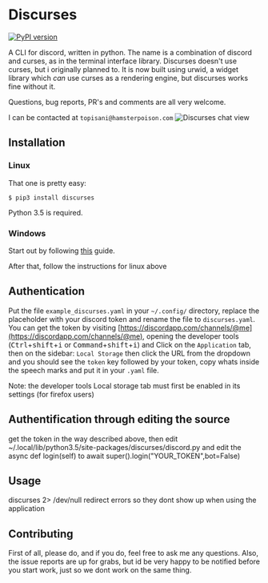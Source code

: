 # Discurses
[![PyPI version](https://badge.fury.io/py/discurses.svg)](https://badge.fury.io/py/discurses)  

A CLI for discord, written in python. The name is a combination of discord and curses, as in the terminal interface library. Discurses doesn't use curses, but i originally planned to. It is now built using urwid, a widget library which _can_ use curses as a rendering engine, but discurses works fine without it.

Questions, bug reports, PR's and comments are all very welcome.  

I can be contacted at `topisani@hamsterpoison.com`
![Discurses chat view](https://github.com/topisani/Discurses/raw/master/docs/graphics/img-2016-10-06-142806.png)

## Installation
### Linux
That one is pretty easy:

```shell
$ pip3 install discurses
```
Python 3.5 is required.

### Windows
Start out by following [this](https://wiki.archlinux.org/index.php/Installation_guide) guide.

After that, follow the instructions for linux above

## Authentication
Put the file `example_discurses.yaml` in your `~/.config/` directory, replace the placeholder with your discord token and rename the file to `discurses.yaml`.
You can get the token by visiting [https://discordapp.com/channels/@me](https://discordapp.com/channels/@me), opening the developer tools (<kbd>Ctrl</kbd>+<kbd>shift</kbd>+<kbd>i</kbd> or <kbd>Command</kbd>+<kbd>shift</kbd>+<kbd>i</kbd>) and Click on the `Application` tab, then on the sidebar: `Local Storage` then click the URL from the dropdown and you should see the `token` key followed by your token, copy whats inside the speech marks and put it in your `.yaml` file.

Note: the developer tools Local storage tab must first be enabled in its settings (for firefox users)

## Authentification through editing the source
get the token in the way described above, then edit ~/.local/lib/python3.5/site-packages/discurses/discord.py
and edit the async def login(self) to await super().login("YOUR_TOKEN",bot=False)

## Usage 
discurses 2> /dev/null
redirect errors so they dont show up when using the application

## Contributing
First of all, please do, and if you do, feel free to ask me any questions. Also, the issue reports are up for grabs, but id be very happy to be notified before you start work, just so we dont work on the same thing.
